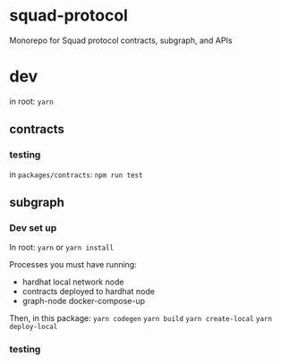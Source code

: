 # squad-protocol
Monorepo for Squad protocol contracts, subgraph, and APIs

# dev
in root: `yarn`

## contracts
### testing
in `packages/contracts`: `npm run test`

## subgraph

### Dev set up
In root:
`yarn` or `yarn install`

Processes you must have running:
- hardhat local network node
- contracts deployed to hardhat node
- graph-node docker-compose-up

Then, in this package:
`yarn codegen`
`yarn build`
`yarn create-local`
`yarn deploy-local`

### testing